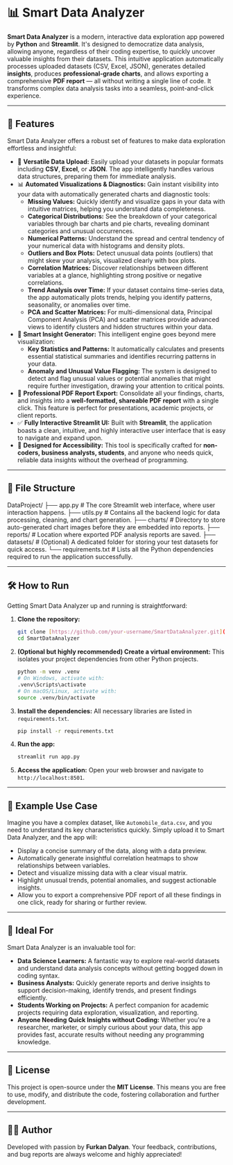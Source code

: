 # 📊 Smart Data Analyzer

**Smart Data Analyzer** is a modern, interactive data exploration app powered by **Python** and **Streamlit**. It's designed to democratize data analysis, allowing anyone, regardless of their coding expertise, to quickly uncover valuable insights from their datasets. This intuitive application automatically processes uploaded datasets (CSV, Excel, JSON), generates detailed **insights**, produces **professional-grade charts**, and allows exporting a comprehensive **PDF report** — all without writing a single line of code. It transforms complex data analysis tasks into a seamless, point-and-click experience.

---

## 🚀 Features

Smart Data Analyzer offers a robust set of features to make data exploration effortless and insightful:

-   📁 **Versatile Data Upload:** Easily upload your datasets in popular formats including **CSV**, **Excel**, or **JSON**. The app intelligently handles various data structures, preparing them for immediate analysis.
-   📊 **Automated Visualizations & Diagnostics:** Gain instant visibility into your data with automatically generated charts and diagnostic tools:
    -   **Missing Values:** Quickly identify and visualize gaps in your data with intuitive matrices, helping you understand data completeness.
    -   **Categorical Distributions:** See the breakdown of your categorical variables through bar charts and pie charts, revealing dominant categories and unusual occurrences.
    -   **Numerical Patterns:** Understand the spread and central tendency of your numerical data with histograms and density plots.
    -   **Outliers and Box Plots:** Detect unusual data points (outliers) that might skew your analysis, visualized clearly with box plots.
    -   **Correlation Matrices:** Discover relationships between different variables at a glance, highlighting strong positive or negative correlations.
    -   **Trend Analysis over Time:** If your dataset contains time-series data, the app automatically plots trends, helping you identify patterns, seasonality, or anomalies over time.
    -   **PCA and Scatter Matrices:** For multi-dimensional data, Principal Component Analysis (PCA) and scatter matrices provide advanced views to identify clusters and hidden structures within your data.
-   🧠 **Smart Insight Generator:** This intelligent engine goes beyond mere visualization:
    -   **Key Statistics and Patterns:** It automatically calculates and presents essential statistical summaries and identifies recurring patterns in your data.
    -   **Anomaly and Unusual Value Flagging:** The system is designed to detect and flag unusual values or potential anomalies that might require further investigation, drawing your attention to critical points.
-   📎 **Professional PDF Report Export:** Consolidate all your findings, charts, and insights into a **well-formatted, shareable PDF report** with a single click. This feature is perfect for presentations, academic projects, or client reports.
-   ✅ **Fully Interactive Streamlit UI:** Built with **Streamlit**, the application boasts a clean, intuitive, and highly interactive user interface that is easy to navigate and expand upon.
-   🎯 **Designed for Accessibility:** This tool is specifically crafted for **non-coders, business analysts, students**, and anyone who needs quick, reliable data insights without the overhead of programming.

---

## 📂 File Structure

DataProject/
├── app.py             # The core Streamlit web interface, where user interaction happens.
├── utils.py           # Contains all the backend logic for data processing, cleaning, and chart generation.
├── charts/            # Directory to store auto-generated chart images before they are embedded into reports.
├── reports/           # Location where exported PDF analysis reports are saved.
├── datasets/          # (Optional) A dedicated folder for storing your test datasets for quick access.
└── requirements.txt   # Lists all the Python dependencies required to run the application successfully.

---

## 🛠️ How to Run

Getting Smart Data Analyzer up and running is straightforward:

1.  **Clone the repository:**
    ```bash
    git clone [https://github.com/your-username/SmartDataAnalyzer.git](https://github.com/your-username/SmartDataAnalyzer.git)
    cd SmartDataAnalyzer
    ```
2.  **(Optional but highly recommended) Create a virtual environment:** This isolates your project dependencies from other Python projects.
    ```bash
    python -m venv .venv
    # On Windows, activate with:
    .venv\Scripts\activate
    # On macOS/Linux, activate with:
    source .venv/bin/activate
    ```
3.  **Install the dependencies:** All necessary libraries are listed in `requirements.txt`.
    ```bash
    pip install -r requirements.txt
    ```
4.  **Run the app:**
    ```bash
    streamlit run app.py
    ```
5.  **Access the application:** Open your web browser and navigate to `http://localhost:8501`.

---

## 📌 Example Use Case

Imagine you have a complex dataset, like `Automobile_data.csv`, and you need to understand its key characteristics quickly. Simply upload it to Smart Data Analyzer, and the app will:

-   Display a concise summary of the data, along with a data preview.
-   Automatically generate insightful correlation heatmaps to show relationships between variables.
-   Detect and visualize missing data with a clear visual matrix.
-   Highlight unusual trends, potential anomalies, and suggest actionable insights.
-   Allow you to export a comprehensive PDF report of all these findings in one click, ready for sharing or further review.

---

## 🧠 Ideal For

Smart Data Analyzer is an invaluable tool for:

-   **Data Science Learners:** A fantastic way to explore real-world datasets and understand data analysis concepts without getting bogged down in coding syntax.
-   **Business Analysts:** Quickly generate reports and derive insights to support decision-making, identify trends, and present findings efficiently.
-   **Students Working on Projects:** A perfect companion for academic projects requiring data exploration, visualization, and reporting.
-   **Anyone Needing Quick Insights without Coding:** Whether you're a researcher, marketer, or simply curious about your data, this app provides fast, accurate results without needing any programming knowledge.

---

## 📄 License

This project is open-source under the **MIT License**. This means you are free to use, modify, and distribute the code, fostering collaboration and further development.

---

## 👨‍💻 Author

Developed with passion by **Furkan Dalyan**. Your feedback, contributions, and bug reports are always welcome and highly appreciated!
